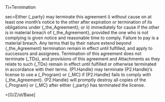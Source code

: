 Ti=Termination

sec=Either {_party} may terminate this agreement i) without cause on at least one month’s notice to the other after expiration or termination of its obligations under {_the_Agreement}; or ii) immediately for cause if the other is in material breach of {_the_Agreement}, provided the one who is not complying is given notice and reasonable time to comply. Failure to pay is a material breach. Any terms that by their nature extend beyond {_the_Agreement} termination remain in effect until fulfilled, and apply to successors and assignees. Termination of this agreement does not terminate {_TDs}, and provisions of this agreement and Attachments as they relate to such {_TDs} remain in effect until fulfilled or otherwise terminated in accordance with their terms. {P1.Handle} may terminate {P2.Handle}’s license to use a {_Program} or {_MC} if {P2.Handle} fails to comply with {_the_Agreement}. {P2.Handle} will promptly destroy all copies of the {_Program} or {_MC} after either {_party} has terminated the license.

=[G/Z/ol/Base]
